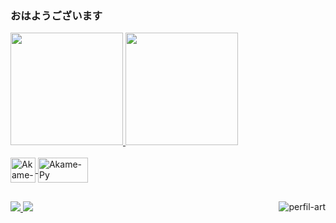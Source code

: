 ### おはようございます

 <div>
  <a href="https://github.com/akamezerax">
  <img height="180em" src="https://github-readme-stats.vercel.app/api?username=akamezerax&show_icons=true&theme=midnight-purple&include_all_commits=true&count_private=true"/>
  <img height="180em" src="https://github-readme-stats.vercel.app/api/top-langs/?username=akamezerax&layout=compact&langs_count=7&theme=midnight-purple"/>
</div>
  
<div style="display: inline_block"><br>
  <img align="center" alt="Akame-Js" height="40" width="40" src="https://cdn.jsdelivr.net/gh/devicons/devicon/icons/javascript/javascript-plain.svg">
  <img align="center" alt="Akame-Py" height="40" width="80" src="https://cdn.jsdelivr.net/gh/devicons/devicon/icons/python/python-original.svg">
  
##
 
 <dev>
  <a href="https://www.instagram.com/akameszx/" target"_blank"><img src="https://img.shields.io/badge/Instagram-E4405F?style=for-the-badge&logo=instagram&logoColor=white">
   <a href="https://twitter.com/alibabaka_" target"_blank"><img src="https://img.shields.io/badge/Twitter-1DA1F2?style=for-the-badge&logo=twitter&logoColor=white">                                                                  
 </dev>
 
<img align="right" alt="perfil-art" src="https://lol-skin.weblog.vc/img/wallpaper/tiles/Zoe_1.webp?1626818867">
